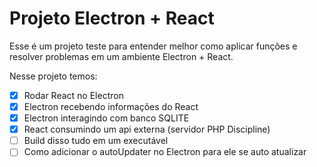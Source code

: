 # Projeto Electron + React

Esse é um projeto teste para entender melhor como aplicar funções e resolver problemas em um ambiente Electron + React.

Nesse projeto temos:

- [x] Rodar React no Electron
- [x] Electron recebendo informações do React
- [x] Electron interagindo com banco SQLITE
- [x] React consumindo um api externa (servidor PHP Discipline)
- [ ] Build disso tudo em um executável
- [ ] Como adicionar o autoUpdater no Electron para ele se auto atualizar
